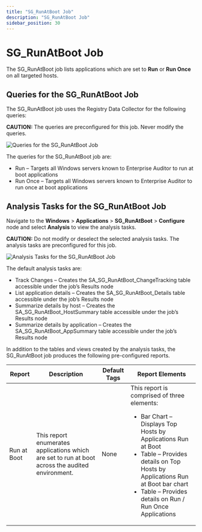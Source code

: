 ```yaml
---
title: "SG_RunAtBoot Job"
description: "SG_RunAtBoot Job"
sidebar_position: 30
---
```


# SG_RunAtBoot Job

The SG_RunAtBoot job lists applications which are set to **Run** or **Run Once** on all targeted
hosts.

## Queries for the SG_RunAtBoot Job

The SG_RunAtBoot job uses the Registry Data Collector for the following queries:

**CAUTION:** The queries are preconfigured for this job. Never modify the queries.

![Queries for the SG_RunAtBoot Job](/img/product_docs/accessanalyzer/11.6/solutions/windows/applications/runatbootqueries.webp)

The queries for the SG_RunAtBoot job are:

- Run – Targets all Windows servers known to Enterprise Auditor to run at boot applications
- Run Once – Targets all Windows servers known to Enterprise Auditor to run once at boot
  applications

## Analysis Tasks for the SG_RunAtBoot Job

Navigate to the **Windows** > **Applications** > **SG_RunAtBoot** > **Configure** node and select
**Analysis** to view the analysis tasks.

**CAUTION:** Do not modify or deselect the selected analysis tasks. The analysis tasks are
preconfigured for this job.

![Analysis Tasks for the SG_RunAtBoot Job](/img/product_docs/accessanalyzer/11.6/solutions/windows/applications/runatbootanalysis.webp)

The default analysis tasks are:

- Track Changes – Creates the SA_SG_RunAtBoot_ChangeTracking table accessible under the job’s
  Results node
- List application details – Creates the SA_SG_RunAtBoot_Details table accessible under the job’s
  Results node
- Summarize details by host – Creates the SA_SG_RunAtBoot_HostSummary table accessible under the
  job’s Results node
- Summarize details by application – Creates the SA_SG_RunAtBoot_AppSummary table accessible under
  the job’s Results node

In addition to the tables and views created by the analysis tasks, the SG_RunAtBoot job produces the
following pre-configured reports.

| Report      | Description                                                                                      | Default Tags | Report Elements                                                                                                                                                                                                                                                              |
| ----------- | ------------------------------------------------------------------------------------------------ | ------------ | ---------------------------------------------------------------------------------------------------------------------------------------------------------------------------------------------------------------------------------------------------------------------------- |
| Run at Boot | This report enumerates applications which are set to run at boot across the audited environment. | None         | This report is comprised of three elements: <ul><li>Bar Chart – Displays Top Hosts by Applications Run at Boot</li><li>Table – Provides details on Top Hosts by Applications Run at Boot bar chart</li><li>Table – Provides details on Run / Run Once Applications</li></ul> |


